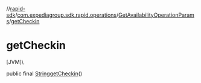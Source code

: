 //[rapid-sdk](../../../index.md)/[com.expediagroup.sdk.rapid.operations](../index.md)/[GetAvailabilityOperationParams](index.md)/[getCheckin](get-checkin.md)

# getCheckin

[JVM]\

public final [String](https://docs.oracle.com/javase/8/docs/api/java/lang/String.html)[getCheckin](get-checkin.md)()
